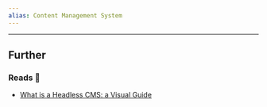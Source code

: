```yaml
---
alias: Content Management System
---
```




---
## Further

### Reads 📄

- [What is a Headless CMS: a Visual Guide](https://www.builder.io/m/headless-cms-visual-guide)